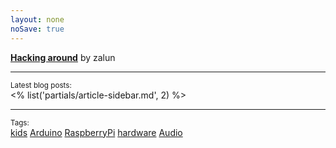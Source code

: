 ```yaml
---
layout: none
noSave: true
---
```


<a href="<% get('paths').root %>"><strong>Hacking around</strong></a>
by zalun

---

<small>Latest blog posts:</small><br />
<% list('partials/article-sidebar.md', 2) %>

---

<small>Tags:</small><br />
<a href="<% linkto('kids') %>">kids</a>
<a href="<% linkto('arduino') %>">Arduino</a>
<a href="<% linkto('raspberrypi') %>">RaspberryPi</a>
<a href="<% linkto('hardware') %>">hardware</a>
<a href="<% linkto('audio') %>">Audio</a>
